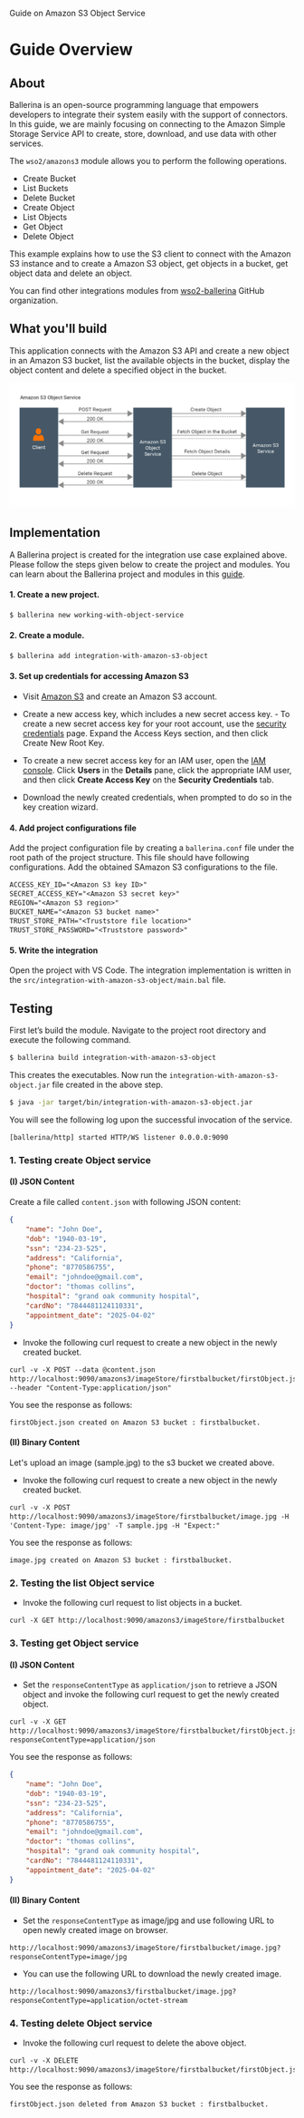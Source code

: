 Guide on Amazon S3 Object Service 

# Guide Overview 

## About

Ballerina is an open-source programming language that empowers developers to integrate their system easily with the 
support of connectors. In this guide, we are mainly focusing on connecting to the Amazon Simple Storage Service API to create, store, download, and use data with other services.  

The `wso2/amazons3` module allows you to perform the following operations.
- Create Bucket
- List Buckets
- Delete Bucket
- Create Object
- List Objects
- Get Object
- Delete Object

This example explains how to use the S3 client to connect with the Amazon S3 instance and to create a Amazon S3 object, get objects in a bucket, get object data and delete an object.

You can find other integrations modules from [wso2-ballerina](https://github.com/wso2-ballerina) GitHub organization.

## What you'll build

This application connects with the Amazon S3 API and create a new object in an Amazon S3 bucket, list the available objects in the bucket, display the object content and delete a specified object in the bucket.

![working with Amazon S3 Object service](resources/amazon-s3-object-service.png)

## Implementation

A Ballerina project is created for the integration use case explained above. Please follow the steps given 
below to create the project and modules. You can learn about the Ballerina project and modules in this 
[guide](https://ei.docs.wso2.com/en/latest/ballerina-integrator/develop/using-modules/#creating-a-project).

#### 1. Create a new project.

```bash
$ ballerina new working-with-object-service
```

#### 2. Create a module.

```bash
$ ballerina add integration-with-amazon-s3-object
```

#### 3. Set up credentials for accessing Amazon S3

- Visit [Amazon S3](https://aws.amazon.com/s3/) and create an Amazon S3 account.

- Create a new access key, which includes a new secret access key.
        - To create a new secret access key for your root account, use the [security credentials](https://console.aws.amazon.com/iam/home?#security_credential) page. Expand the Access Keys section, and then click Create New Root Key.

-  To create a new secret access key for an IAM user, open the [IAM console](https://console.aws.amazon.com/iam/home?region=us-east-1#home). Click **Users** in the **Details** pane, click the appropriate IAM user, and then click **Create Access Key** on the **Security Credentials** tab.
   
- Download the newly created credentials, when prompted to do so in the key creation wizard.

#### 4. Add project configurations file

Add the project configuration file by creating a `ballerina.conf` file under the root path of the project structure. 
This file should have following configurations. Add the obtained SAmazon S3 configurations to the file.

```
ACCESS_KEY_ID="<Amazon S3 key ID>"
SECRET_ACCESS_KEY="<Amazon S3 secret key>"
REGION="<Amazon S3 region>"
BUCKET_NAME="<Amazon S3 bucket name>"
TRUST_STORE_PATH="<Truststore file location>"
TRUST_STORE_PASSWORD="<Truststore password>"
```

#### 5. Write the integration
Open the project with VS Code. The integration implementation is written in the `src/integration-with-amazon-s3-object/main.bal` file.

<!-- INCLUDE_CODE: src/integration-with-amazon-s3-object/main.bal -->

## Testing 

First let’s build the module. Navigate to the project root directory and execute the following command.

```bash
$ ballerina build integration-with-amazon-s3-object
```

This creates the executables. Now run the `integration-with-amazon-s3-object.jar` file created in the above step.

```bash
$ java -jar target/bin/integration-with-amazon-s3-object.jar
```
You will see the following log upon the successful invocation of the service.

```log
[ballerina/http] started HTTP/WS listener 0.0.0.0:9090
```

### 1. Testing create Object service 

#### (I) JSON Content
Create a file called `content.json` with following JSON content:
```json
{
    "name": "John Doe",
    "dob": "1940-03-19",
    "ssn": "234-23-525",
    "address": "California",
    "phone": "8770586755",
    "email": "johndoe@gmail.com",
    "doctor": "thomas collins",
    "hospital": "grand oak community hospital",
    "cardNo": "7844481124110331",
    "appointment_date": "2025-04-02"
}
```
- Invoke the following curl request to create a new object in the newly created bucket.
```
curl -v -X POST --data @content.json http://localhost:9090/amazons3/imageStore/firstbalbucket/firstObject.json --header "Content-Type:application/json"
```
You see the response as follows:
```
firstObject.json created on Amazon S3 bucket : firstbalbucket.
```

#### (II) Binary Content
Let's upload an image (sample.jpg) to the s3 bucket we created above. 
- Invoke the following curl request to create a new object in the newly created bucket.
```
curl -v -X POST http://localhost:9090/amazons3/imageStore/firstbalbucket/image.jpg -H 'Content-Type: image/jpg' -T sample.jpg -H "Expect:"
```
You see the response as follows:
```
image.jpg created on Amazon S3 bucket : firstbalbucket.
```

### 2. Testing the list Object service 

- Invoke the following curl request to list objects in a bucket.

```
curl -X GET http://localhost:9090/amazons3/imageStore/firstbalbucket
```

### 3. Testing get Object service
#### (I) JSON Content
- Set the `responseContentType` as `application/json` to retrieve a JSON object and invoke the following curl request to get the newly created object.
```
curl -v -X GET http://localhost:9090/amazons3/imageStore/firstbalbucket/firstObject.json?responseContentType=application/json
```
You see the response as follows:
```json
{
    "name": "John Doe",
    "dob": "1940-03-19",
    "ssn": "234-23-525",
    "address": "California",
    "phone": "8770586755",
    "email": "johndoe@gmail.com",
    "doctor": "thomas collins",
    "hospital": "grand oak community hospital",
    "cardNo": "7844481124110331",
    "appointment_date": "2025-04-02"
}
```

#### (II) Binary Content
- Set the `responseContentType` as image/jpg and use following URL to open newly created image on browser.
```
http://localhost:9090/amazons3/imageStore/firstbalbucket/image.jpg?responseContentType=image/jpg
```

- You can use the following URL to download the newly created image.
```
http://localhost:9090/amazons3/firstbalbucket/image.jpg?responseContentType=application/octet-stream
```

### 4. Testing delete Object service

- Invoke the following curl request to delete the above object.
```
curl -v -X DELETE http://localhost:9090/amazons3/imageStore/firstbalbucket/firstObject.json
```
You see the response as follows:
```
firstObject.json deleted from Amazon S3 bucket : firstbalbucket.
```
